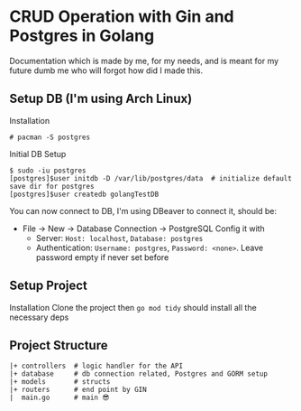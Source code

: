 # CRUD Operation with Gin and Postgres in Golang

Documentation which is made by me, for my needs, and is meant for my future dumb me who will forgot how did I made this.

## Setup DB (I'm using Arch Linux)

Installation

```
# pacman -S postgres
```

Initial DB Setup

```
$ sudo -iu postgres
[postgres]$user initdb -D /var/lib/postgres/data  # initialize default save dir for postgres
[postgres]$user createdb golangTestDB
```

You can now connect to DB, I'm using DBeaver to connect it, should be:

-   File -> New -> Database Connection -> PostgreSQL Config it with
    -   Server: `Host: localhost`, `Database: postgres`
    -   Authentication: `Username: postgres`, `Password: <none>`. Leave password empty if never set before

## Setup Project

Installation
Clone the project then `go mod tidy` should install all the necessary deps

## Project Structure

```
|+ controllers  # logic handler for the API
|+ database     # db connection related, Postgres and GORM setup
|+ models       # structs
|+ routers      # end point by GIN
|  main.go      # main 😎
```
